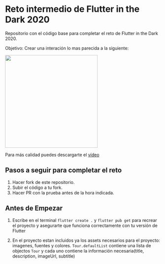 # Reto intermedio de Flutter in the Dark 2020

Repositorio con el código base para completar el reto de Flutter in the Dark 2020.

Objetivo: Crear una interación lo mas parecida a la siguiente:

<img height="300" src="https://github.com/flutterconf/intermedio-ui-2020/blob/main/challenge.gif?raw=true"/> 

Para más calidad puedes descargarte el [vídeo](https://github.com/flutterconf/intermedio-ui-2020/blob/main/challenge.mov?raw=true)

## Pasos a seguir para completar el reto
1. Hacer fork de este repositorio.
2. Subir el código a tu fork.
3. Hacer PR con la prueba antes de la hora indicada.


## Antes de Empezar

1. Escribe en el terminal `flutter create .` y `flutter pub get` para recrear el proyecto y asegurarte que
funciona correctamente con tu versión de Flutter

2. En el proyecto estan incluidos ya los assets necesarios para el proyecto: imagenes, fuentes y colores.
   `Tour.defaultList` contiene una lista de objectos `Tour` y cada uno contiene la información necesaria(title, description, imageUrl, subtitle)



